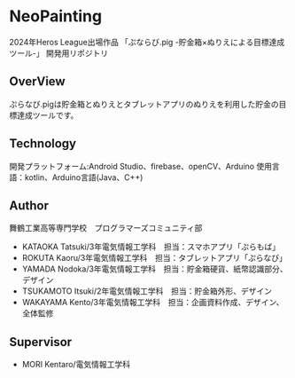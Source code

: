 # NeoPainting
2024年Heros League出場作品 「ぷならび.pig -貯金箱×ぬりえによる目標達成ツール-」
開発用リポジトリ

## OverView
ぷらなび.pigは貯金箱とぬりえとタブレットアプリのぬりえを利用した貯金の目標達成ツールです。

## Technology
開発プラットフォーム:Android Studio、firebase、openCV、Arduino
使用言語：kotlin、Arduino言語(Java、C++)

## Author
舞鶴工業高等専門学校　プログラマーズコミュニティ部

- KATAOKA Tatsuki/3年電気情報工学科　担当：スマホアプリ「ぷらもば」
- ROKUTA Kaoru/3年電気情報工学科　担当：タブレットアプリ「ぷらなび」
- YAMADA Nodoka/3年電気情報工学科　担当：貯金箱硬貨、紙幣認識部分、デザイン
- TSUKAMOTO Itsuki/2年電気情報工学科　担当：貯金箱外形、デザイン
- WAKAYAMA Kento/3年電気情報工学科　担当：企画資料作成、デザイン、全体監修

## Supervisor
- MORI Kentaro/電気情報工学科
